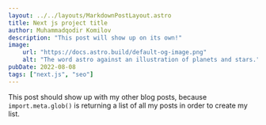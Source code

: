 ```yaml
---
layout: ../../layouts/MarkdownPostLayout.astro
title: Next js project title
author: Muhammadqodir Komilov
description: "This post will show up on its own!"
image:
    url: "https://docs.astro.build/default-og-image.png"
    alt: "The word astro against an illustration of planets and stars."
pubDate: 2022-08-08
tags: ["next.js", "seo"]
---
```

This post should show up with my other blog posts, because `import.meta.glob()` is returning a list of all my posts in order to create my list.



